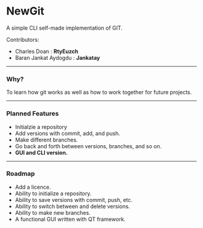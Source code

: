 NewGit
===
A simple CLI self-made implementation of GIT.

Contributors:
- Charles Doan : **RtyEuzch**
- Baran Jankat Aydogdu : **Jankatay**

---
### Why?
To learn how git works as well as how to work together for future projects.

---
### Planned Features
* Initialzie a repository
* Add versions with commit, add, and push.
* Make different branches.
* Go back and forth between versions, branches, and so on.
* **GUI and CLI version.**
---
### Roadmap 
* Add a licence.
* Ability to initialize a repository.
* Ability to save versions with commit, push, etc.
* Ability to switch between and delete versions.
* Ability to make new branches.
* A functional GUI written with QT framework.
